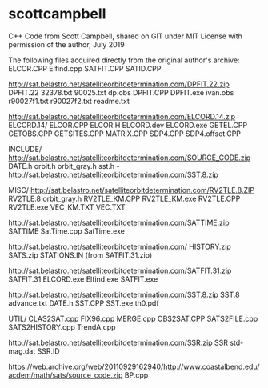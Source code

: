 # scottcampbell
C++ Code from Scott Campbell, shared on GIT under MIT License 
with permission of the author, July 2019

The following files acquired directly from the original author's archive:
ELCOR.CPP
Elfind.cpp
SATFIT.CPP
SATID.CPP

http://sat.belastro.net/satelliteorbitdetermination.com/DPFIT.22.zip
DPFIT.22
   32378.txt
   90025.txt
   dp.obs
   DPFIT.CPP
   DPFIT.exe
   ivan.obs
   r90027f1.txt
   r90027f2.txt
   readme.txt

http://sat.belastro.net/satelliteorbitdetermination.com/ELCORD.14.zip
ELCORD.14/
   ELCOR.CPP
   ELCOR.H
   ELCORD.dev
   ELCORD.exe
   GETEL.CPP
   GETOBS.CPP
   GETSITES.CPP
   MATRIX.CPP
   SDP4.CPP
   SDP4.offset.CPP


INCLUDE/
 http://sat.belastro.net/satelliteorbitdetermination.com/SOURCE_CODE.zip
  DATE.h
  orbit.h
  orbit_gray.h
  sst.h	 - http://sat.belastro.net/satelliteorbitdetermination.com/SST.8.zip


MISC/
 http://sat.belastro.net/satelliteorbitdetermination.com/RV2TLE.8.ZIP
 RV2TLE.8
   orbit_gray.h
   RV2TLE_KM.CPP
   RV2TLE_KM.exe
   RV2TLE.CPP
   RV2TLE.exe
   VEC_KM.TXT
   VEC.TXT

 http://sat.belastro.net/satelliteorbitdetermination.com/SATTIME.zip
 SATTIME
   SatTime.cpp
   SatTime.exe

 http://sat.belastro.net/satelliteorbitdetermination.com/
  HISTORY.zip
  SATS.zip
  STATIONS.IN (from SATFIT.31.zip)

 
http://sat.belastro.net/satelliteorbitdetermination.com/SATFIT.31.zip
SATFIT.31
   ELCORD.exe
   Elfind.exe
   SATFIT.exe

http://sat.belastro.net/satelliteorbitdetermination.com/SST.8.zip
SST.8
   advance.txt
   DATE.h
   SST.CPP
   SST.exe
   th0.pdf

UTIL/
 CLAS2SAT.cpp
 FIX96.cpp
 MERGE.cpp
 OBS2SAT.CPP
 SATS2FILE.cpp
 SATS2HISTORY.cpp
 TrendA.cpp

 http://sat.belastro.net/satelliteorbitdetermination.com/SSR.zip
 SSR
   std-mag.dat
   SSR.ID
   
 https://web.archive.org/web/20110929162940/http://www.coastalbend.edu/acdem/math/sats/source_code.zip
  BP.cpp
